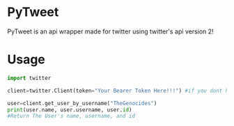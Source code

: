 # PyTweet

PyTweet is an api wrapper made for twitter using twitter's api version 2! 

# Usage

```py
import twitter

client=twitter.Client(token="Your Bearer Token Here!!!") #if you dont have one make an application in https://apps.twitter.com

user=client.get_user_by_username("TheGenocides")
print(user.name, user.username, user.id)
#Return The User's name, username, and id
